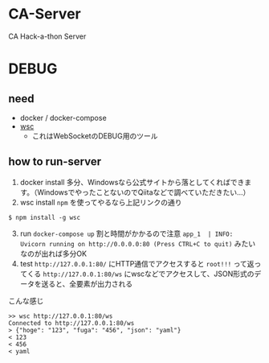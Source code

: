 # CA-Server

CA Hack-a-thon Server

# DEBUG

## need

* docker / docker-compose
* [wsc](https://github.com/danielstjules/wsc)
  * これはWebSocketのDEBUG用のツール

## how to run-server

1. docker install
多分、Windowsなら公式サイトから落としてくればできます。（WindowsでやったことないのでQiitaなどで調べていただきたい...）
2. wsc install
`npm` を使ってやるなら上記リンクの通り

```
$ npm install -g wsc
```

3. run `docker-compose up`
割と時間がかかるので注意
`app_1  | INFO: Uvicorn running on http://0.0.0.0:80 (Press CTRL+C to quit)` みたいなのが出れば多分OK
4. test
`http://127.0.0.1:80/` にHTTP通信でアクセスすると `root!!!` って返ってくる
`http://127.0.0.1:80/ws` にwscなどでアクセスして、JSON形式のデータを送ると、全要素が出力される

こんな感じ
```
>> wsc http://127.0.0.1:80/ws
Connected to http://127.0.0.1:80/ws
> {"hoge": "123", "fuga": "456", "json": "yaml"}
< 123
< 456
< yaml
```
